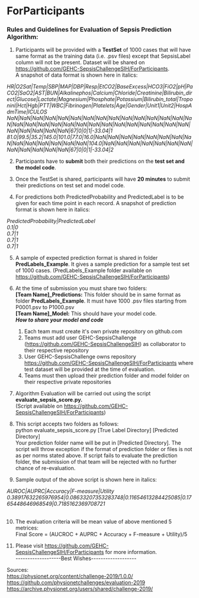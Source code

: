 # ForParticipants
### Rules and Guidelines for Evaluation of Sepsis Prediction Algorithm: 

1. Participants will be provided with a <b>TestSet</b> of 1000 cases that will have same format as the training data (i.e. .psv files) except that SepsisLabel column will not be present. Dataset will be shared on https://github.com/GEHC-SepsisChallengeSIH/ForParticipants. <br>
A snapshot of data format is shown here in italics:<br>
<i>
HR|O2Sat|Temp|SBP|MAP|DBP|Resp|EtCO2|BaseExcess|HCO3|FiO2|pH|PaCO2|SaO2|AST|BUN|Alkalinephos|Calcium|Chloride|Creatinine|Bilirubin_direct|Glucose|Lactate|Magnesium|Phosphate|Potassium|Bilirubin_total|TroponinI|Hct|Hgb|PTT|WBC|Fibrinogen|Platelets|Age|Gender|Unit1|Unit2|HospAdmTime|ICULOS
NaN|NaN|NaN|NaN|NaN|NaN|NaN|NaN|NaN|NaN|NaN|NaN|NaN|NaN|NaN|NaN|NaN|NaN|NaN|NaN|NaN|NaN|NaN|NaN|NaN|NaN|NaN|NaN|NaN|NaN|NaN|NaN|NaN|NaN|67|0|0|1|-33.04|1
81.0|99.5|35.2|145.0|101.0|77.0|16.0|NaN|NaN|NaN|NaN|NaN|NaN|NaN|NaN|NaN|NaN|NaN|NaN|NaN|NaN|104.0|NaN|NaN|NaN|NaN|NaN|NaN|NaN|NaN|NaN|NaN|NaN|NaN|67|0|0|1|-33.04|2
</i>

2. Participants have to <b>submit</b> both their predictions on the <b>test set and the model code</b>.

3. Once the TestSet is shared, participants will have <b>20 minutes</b> to submit their predictions on test set and model code. 

4. For predictions both PredictedProbability and PredictedLabel is to be given for each time point in each record. A snapshot of prediction format is shown here in italics:
<i>
  PredictedProbability|PredictedLabel<br>
  0.1|0<br>
  0.7|1<br>
  0.7|1<br>
  0.7|1<br>
</i>

5. A sample of expected prediction format is shared in folder <b>PredLabels_Example</b>. It gives a sample prediction for a sample test set of 1000 cases. 
(PredLabels_Example folder available on https://github.com/GEHC-SepsisChallengeSIH/ForParticipants)


6. At the time of submission you must share two folders:<br>
<b>[Team Name]_Predictions:</b> This folder should be in same format as folder <b>PredLabels_Example</b>. It must have 1000 .psv files starting from P0001.psv to P1000.psv<br>
<b>[Team Name]_Model:</b> This should have your model code. <br>
    <b><i>How to share your model and code</i></b><br>
    1. Each team must create it's own private repository on github.com <br>
    2. Teams must add user GEHC-SepsisChallenge (https://github.com/GEHC-SepsisChallengeSIH) as collaborator to their respective repository <br>
    3. User GEHC-SepsisChallenge owns repository https://github.com/GEHC-SepsisChallengeSIH/ForParticipants where test dataset will be provided at the time of evaluation.<br>
    4. Teams must then upload their prediction folder and model folder on their respective private repositories <br>
  
7. Algorithm Evaluation will be carried out using the script <b>evaluate_sepsis_score.py.</b><br>
  (Script available on https://github.com/GEHC-SepsisChallengeSIH/ForParticipants)


8. This script accepts two folders as follows: <br>
  python evaluate_sepsis_score.py [True Label Directory] [Predicted Directory]<br>
  Your prediction folder name will be put in [Predicted Directory]. The script will throw exception if the format of prediction folder
  or files is not as per norms stated above. If script fails to evaluate the prediction folder, the submission of that team will
  be rejected with no further chance of re-evaluation.

9. Sample output of the above script is shown here in italics:
<i>
  AUROC|AUPRC|Accuracy|F-measure|Utility
  0.38917632265976954|0.08633207353283748|0.11654613284425085|0.1765448646968549|0.7185162369708721
</i><br><br>

10. The evaluation criteria will be mean value of above mentioned 5 metrices: <br>
Final Score = (AUCROC + AUPRC + Accuracy + F-measure + Utility)/5 <br>
 
11. Please visit https://github.com/GEHC-SepsisChallengeSIH/ForParticipants for more information.<br>
-------------------Best Wishes-------------------

Sources:<br>
https://physionet.org/content/challenge-2019/1.0.0/ <br>
https://github.com/physionetchallenges/evaluation-2019 <br>
https://archive.physionet.org/users/shared/challenge-2019/ <br>
